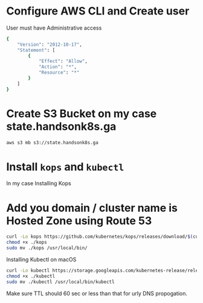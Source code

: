 # Configure AWS CLI and Create user
User must have Administrative access 

```bash
{
    "Version": "2012-10-17",
    "Statement": [
        {
            "Effect": "Allow",
            "Action": "*",
            "Resource": "*"
        }
    ]
}
```

# Create S3 Bucket on my case state.handsonk8s.ga

```bash
aws s3 mb s3://state.handsonk8s.ga
```

# Install `kops` and `kubectl` 
In my case 
Installing Kops 

# Add you domain / cluster name is Hosted Zone using Route 53 

```bash
curl -Lo kops https://github.com/kubernetes/kops/releases/download/$(curl -s https://api.github.com/repos/kubernetes/kops/releases/latest | grep tag_name | cut -d '"' -f 4)/kops-darwin-amd64
chmod +x ./kops
sudo mv ./kops /usr/local/bin/
```

Installing Kubectl on macOS

```bash
curl -Lo kubectl https://storage.googleapis.com/kubernetes-release/release/$(curl -s https://storage.googleapis.com/kubernetes-release/release/stable.txt)/bin/darwin/amd64/kubectl
chmod +x ./kubectl
sudo mv ./kubectl /usr/local/bin/kubectl
```
Make sure TTL should 60 sec or less than that for urly DNS propogation.
